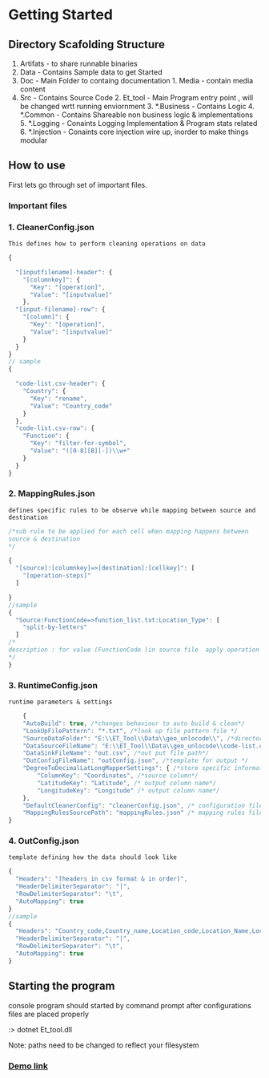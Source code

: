 # Getting Started 
## Directory Scafolding Structure

  1. Artifats - to share runnable binaries
  2. Data - Contains Sample data to get Started
  3. Doc - Main Folder to containg documentation
    1. Media - contain media content
  4. Src - Contains Source Code
    2. Et_tool - Main Program entry point , will be changed wrtt running enviornment
    3. *.Business - Contains Logic
    4. *.Common - Contains Shareable non business logic & implementations
    5. *.Logging - Conaints Logging Implementation & Program stats related 
    6. *.Injection - Conaints core injection wire up, inorder to make things modular
   
## How to use

First lets go through set of important files.

### Important files
 

### 1. CleanerConfig.json
    This defines how to perform cleaning operations on data
```javascript
{

  "[inputfilename]-header": {
    "[columnkey]": {
      "Key": "[operation]",
      "Value": "[inputvalue]"
    },
  "[input-filename]-row": {
    "[column]": {
      "Key": "[operation]",
      "Value": "[inputvalue]"
    }
  }
}
// sample
{

  "code-list.csv-header": {
    "Country": {
      "Key": "rename",
      "Value": "Country_code"
    }
  },
  "code-list.csv-row": {
    "Function": {
      "Key": "filter-for-symbol",
      "Value": "([0-8][B][-])\\w+"
    }
  }
}
```


### 2. MappingRules.json
    defines specific rules to be observe while mapping between source and destination
```javascript
/*sub rule to be applied for each cell when mapping happens between 
source & destination
*/

{
  "[source]:[columnkey]=>[destination]:[cellkey]": [ 
    "[operation-steps]"
  ]

}
//sample
{
  "Source:FunctionCode=>function_list.txt:Location_Type": [ 
    "split-by-letters"
  ]
/*
description : for value (FunctionCode )in source file  apply operation (split-by-letters) and proceed with mappers to destination is [Location_Type]
*/ 
}
```
### 3. RuntimeConfig.json
    runtime parameters & settings
```javascript
    {
    "AutoBuild": true, /*changes behaviour to auto build & clean*/
    "LookUpFilePattern": "*.txt", /*look up file pattern file */
    "SourceDataFolder": "E:\\ET_Tool\\Data\\geo_unlocode\\", /*directory path where scanning has to be done*/
    "DataSourceFileName": "E:\\ET_Tool\\Data\\geo_unlocode\\code-list.csv", /*input file path*/
    "DataSinkFileName": "out.csv", /*out put file path*/
    "OutConfigFileName": "outConfig.json", /*template for output */
    "DegreeToDecimalLatLongMapperSettings": { /*store specific information for a data mapper */
        "ColumnKey": "Coordinates", /*source column*/
        "LatitudeKey": "Latitude", /* output column name*/
        "LongitudeKey": "Longitude" /* output column name*/
    },
    "DefaultCleanerConfig": "cleanerConfig.json", /* configuration file for cleaner*/
    "MappingRulesSourcePath": "mappingRules.json" /* mapping rules file to describe about input to output mapping rules*/
}
```
### 4. OutConfig.json
    template defining how the data should look like
```javascript
{
  "Headers": "[headers in csv format & in order]",
  "HeaderDelimiterSeparator": "|",
  "RowDelimiterSeparator": "\t",
  "AutoMapping": true
}
//sample
{
  "Headers": "Country_code,Country_name,Location_code,Location_Name,Location_Type,Longitude,Latitude",
  "HeaderDelimiterSeparator": "|",
  "RowDelimiterSeparator": "\t",
  "AutoMapping": true
}
```

## Starting the program

console program should started by command prompt after configurations files are placed properly 

:> dotnet Et_tool.dll

Note: paths need to be changed to reflect your filesystem
### [Demo link](https://drive.google.com/open?id=16bJO51BdY26YGFMkuJPOAd-QBCzTDode)

